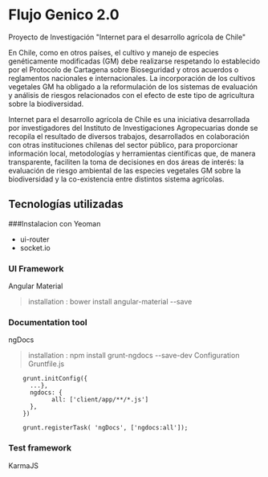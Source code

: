 # Flujo Genico 2.0
Proyecto de Investigación "Internet para el desarrollo agrícola de Chile"

En Chile, como en otros países, el cultivo y manejo de especies genéticamente modificadas (GM) debe realizarse respetando lo establecido por el Protocolo de Cartagena sobre Bioseguridad y otros acuerdos o reglamentos nacionales e internacionales. La incorporación de los cultivos vegetales GM ha obligado a la reformulación de los sistemas de evaluación y análisis de riesgos relacionados con el efecto de este tipo de agricultura sobre la biodiversidad.

Internet para el desarrollo agrícola de Chile es una iniciativa desarrollada por investigadores del Instituto de Investigaciones Agropecuarias donde se recopila el resultado de diversos trabajos, desarrollados en colaboración con otras instituciones chilenas del sector público, para proporcionar información local, metodologías y herramientas científicas que, de manera transparente, faciliten la toma de decisiones en dos áreas de interés: la evaluación de riesgo ambiental de las especies vegetales GM sobre la biodiversidad y la co-existencia entre distintos sistema agrícolas.

## Tecnologías utilizadas

###Instalacion con Yeoman
* ui-router
* socket.io

### UI Framework 
Angular Material 
> installation : bower install angular-material --save

### Documentation tool
ngDocs
> installation : npm install grunt-ngdocs --save-dev
Configuration Gruntfile.js
```
    grunt.initConfig({
      ...},
      ngdocs: {
            all: ['client/app/**/*.js']
      },
    })
 
    grunt.registerTask( 'ngDocs', ['ngdocs:all']);
```
### Test framework
KarmaJS
